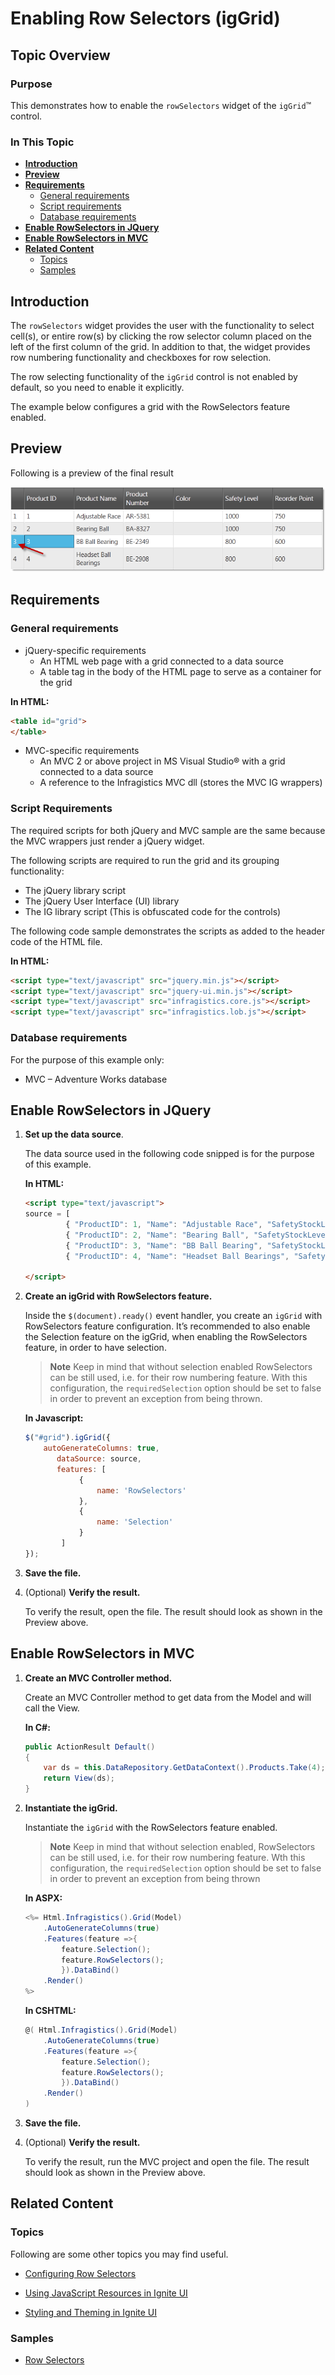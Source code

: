 ﻿<!--
|metadata|
{
    "fileName": "iggrid-enabling-row-selectors",
    "controlName": "igGrid",
    "tags": ["Getting Started","Grids","Selection"]
}
|metadata|
-->

# Enabling Row Selectors (igGrid)



## Topic Overview

### Purpose

This demonstrates how to enable the `rowSelectors` widget of the `igGrid`™ control.

### In This Topic
-   [**Introduction**](#intro)
-   [**Preview**](#preview)
-   [**Requirements**](#requirements)
    -   [General requirements](#general-requirements)
    -   [Script requirements](#script-requirements)
    -   [Database requirements](#database-requirements)
-   [**Enable RowSelectors in JQuery**](#jQuery)
-   [**Enable RowSelectors in MVC**](#mvc)
-   [**Related Content**](#related-content)
    -   [Topics](#topics)
    -   [Samples](#samples)

## <a id="intro"></a> Introduction 

The `rowSelectors` widget provides the user with the functionality to select cell(s), or entire row(s) by clicking the row selector column placed on the left of the first column of the grid. In addition to that, the widget provides row numbering functionality and checkboxes for row selection.

The row selecting functionality of the `igGrid` control is not enabled by default, so you need to enable it explicitly.

The example below configures a grid with the RowSelectors feature enabled.

## <a id="preview"></a> Preview

Following is a preview of the final result

![](images/RowSelectors_GettingStarted_Pic2.png)

## <a id="requirements"></a> Requirements

### <a id="general-requirements"></a> General requirements 
-   jQuery-specific requirements
    -   An HTML web page with a grid connected to a data source
    -   A table tag in the body of the HTML page to serve as a container for the grid

 

**In HTML:**

```html
<table id="grid">
</table>
```

-   MVC-specific requirements
    -   An MVC 2 or above project in MS Visual Studio® with a grid connected to a data source
    -   A reference to the Infragistics MVC dll (stores the MVC IG wrappers)

### <a id="script-requirements"></a> Script Requirements 

The required scripts for both jQuery and MVC sample are the same because the MVC wrappers just render a jQuery widget.

The following scripts are required to run the grid and its grouping functionality:

-   The jQuery library script
-   The jQuery User Interface (UI) library
-   The IG library script (This is obfuscated code for the controls)

The following code sample demonstrates the scripts as added to the header code of the HTML file.

**In HTML:**

```html
<script type="text/javascript" src="jquery.min.js"></script>
<script type="text/javascript" src="jquery-ui.min.js"></script>
<script type="text/javascript" src="infragistics.core.js"></script>
<script type="text/javascript" src="infragistics.lob.js"></script>
```

### <a id="database-requirements"></a> Database requirements 

For the purpose of this example only:

-   MVC – Adventure Works database


## <a id="jQuery"></a> Enable RowSelectors in JQuery
 
1.  **Set up the data source**.

    The data source used in the following code snipped is for the purpose of this example.

    **In HTML:**

    ```html
    <script type="text/javascript">
    source = [
             { "ProductID": 1, "Name": "Adjustable Race", "SafetyStockLevel": 1000, "ReorderPoint": 750, "StandardCost": 0.0000 }, 
             { "ProductID": 2, "Name": "Bearing Ball", "SafetyStockLevel": 1000, "ReorderPoint": 750, "StandardCost": 0.0000 }, 
             { "ProductID": 3, "Name": "BB Ball Bearing", "SafetyStockLevel": 800, "ReorderPoint": 600, "StandardCost": 0.0000 },
             { "ProductID": 4, "Name": "Headset Ball Bearings", "SafetyStockLevel": 800, "ReorderPoint": 600, "StandardCost": 0.0000 }]

    </script>
    ```

2.  **Create an igGrid with RowSelectors feature.**

    Inside the `$(document).ready()` event handler, you create an `igGrid` with RowSelectors feature configuration. It’s recommended to also enable the Selection feature on the igGrid, when enabling the RowSelectors feature, in order to have selection.

    > **Note**
	>  Keep in mind that without selection enabled RowSelectors can be still used, i.e. for their row numbering feature. With this configuration, the `requiredSelection` option should be set to false in order to prevent an exception from being thrown.

    **In Javascript:**

    ```js
    $("#grid").igGrid({
        autoGenerateColumns: true,
           dataSource: source,
           features: [
                {
                    name: 'RowSelectors'
                },
                {
                    name: 'Selection'                
                }
            ]
    });
    ```

3.  **Save the file.**
4.  (Optional) **Verify the result.**

    To verify the result, open the file. The result should look as shown in the Preview above.

## <a id="mvc"></a> Enable RowSelectors in MVC 

1.  **Create an MVC Controller method.**

    Create an MVC Controller method to get data from the Model and will call the View.

    **In C#:**

    ```csharp
    public ActionResult Default()
    {
        var ds = this.DataRepository.GetDataContext().Products.Take(4);
        return View(ds);
    }
    ```

2.  **Instantiate the igGrid.**

    Instantiate the `igGrid` with the RowSelectors feature enabled.

    > **Note**
    > Keep in mind that without selection enabled, RowSelectors can be still used, i.e. for their row numbering feature. Wth this configuration, the `requiredSelection` option should be set to false in order to prevent an exception from being thrown

    **In ASPX:**

    ```csharp
    <%= Html.Infragistics().Grid(Model)
        .AutoGenerateColumns(true)
        .Features(feature =>{
            feature.Selection();
            feature.RowSelectors();
            }).DataBind()
        .Render()
    %>
    ```

    **In CSHTML:**

    ```csharp
    @( Html.Infragistics().Grid(Model)
        .AutoGenerateColumns(true)
        .Features(feature =>{
            feature.Selection();
            feature.RowSelectors();
            }).DataBind()
        .Render()
    )
    ```

3.  **Save the file.**
4.  (Optional) **Verify the result.**

    To verify the result, run the MVC project and open the file. The result should look as shown in the Preview above.


## <a id="related-content"></a> Related Content

### <a id="topics"></a> Topics

Following are some other topics you may find useful.

- [Configuring Row Selectors](igGrid-Configuring-Row-Selectors.html)

- [Using JavaScript Resources in Ignite UI](Deployment-Guide-JavaScript-Resources.html)

- [Styling and Theming in Ignite UI](Deployment-Guide-Styling-and-Theming.html)

### <a id="samples"></a> Samples

-   [Row Selectors](%%SamplesUrl%%/grid/selection)

 

 


